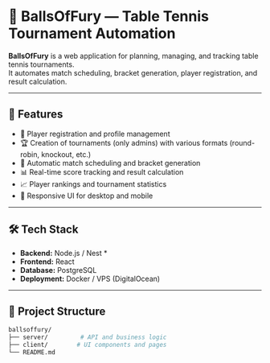 # 🏓 BallsOfFury — Table Tennis Tournament Automation

**BallsOfFury** is a web application for planning, managing, and tracking table tennis tournaments.  
It automates match scheduling, bracket generation, player registration, and result calculation.

---

## 🚀 Features

- 🧾 Player registration and profile management  
- 🏆 Creation of tournaments (only admins) with various formats (round-robin, knockout, etc.)  
- 🔄 Automatic match scheduling and bracket generation  
- 📊 Real-time score tracking and result calculation  
- 📈 Player rankings and tournament statistics
- 📱 Responsive UI for desktop and mobile

---

## 🛠 Tech Stack

- **Backend:** Node.js / Nest *  
- **Frontend:** React
- **Database:** PostgreSQL 
- **Deployment:** Docker / VPS (DigitalOcean)

---

## 🧭 Project Structure

```bash
ballsoffury/
├── server/         # API and business logic
├── client/        # UI components and pages
└── README.md